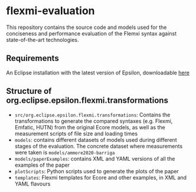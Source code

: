 # flexmi-evaluation

This repository contains the source code and models used for the conciseness and performance evaluation of the Flemxi syntax against state-of-the-art technologies.

## Requirements

An Eclipse installation with the latest version of Epsilon, downloadable [here](https://www.eclipse.org/epsilon/download/)

## Structure of org.eclipse.epsilon.flexmi.transformations

- `src/org.eclipse.epsilon.flexmi.transformations`: Contains the transformations to generate the compared syntaxes (e.g. Flexmi, Emfatic, HUTN) from the original Ecore models, as well as the measurement scripts of file size and loading times
- `models`: contains different datasets of models used during different stages of the evaluation. The concrete dataset where measurements were taken is `models/ammore2020-barriga`
- `models/paperExamples`: contains XML and YAML versions of all the examples of the paper
- `plotScripts`: Python scripts used to generate the plots of the paper
- `templates`: Flexmi templates for Ecore and other examples, in XML and YAML flavours
